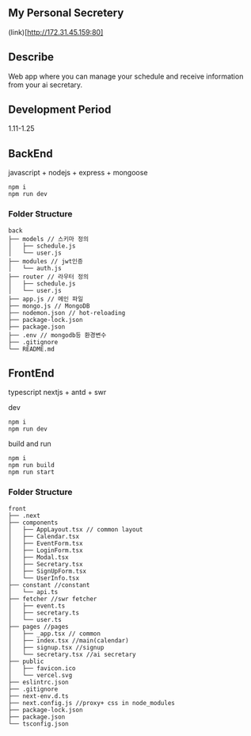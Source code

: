 ## My Personal Secretery
(link)[http://172.31.45.159:80]

## Describe

Web app where you can manage your schedule and receive information from your ai secretary.

## Development Period

1.11-1.25

## BackEnd

javascript + nodejs + express + mongoose

```
npm i
npm run dev
```

### Folder Structure

```
back
├── models // 스키마 정의
│   ├── schedule.js
│   └── user.js
├── modules // jwt인증
│   └── auth.js
├── router // 라우터 정의
│   ├── schedule.js
│   └── user.js
├── app.js // 메인 파일
├── mongo.js // MongoDB
├── nodemon.json // hot-reloading
├── package-lock.json
├── package.json
├── .env // mongodb등 환경변수
├── .gitignore
└── README.md
```

## FrontEnd

typescript nextjs + antd + swr

dev

```
npm i
npm run dev
```

build and run

```
npm i
npm run build
npm run start
```

### Folder Structure

```
front
├── .next
├── components
│   ├── AppLayout.tsx // common layout
│   ├── Calendar.tsx
│   ├── EventForm.tsx
│   ├── LoginForm.tsx
│   ├── Modal.tsx
│   ├── Secretary.tsx
│   ├── SignUpForm.tsx
│   └── UserInfo.tsx
├── constant //constant
│   └── api.ts
├── fetcher //swr fetcher
│   ├── event.ts
│   ├── secretary.ts
│   └── user.ts
├── pages //pages
│   ├── _app.tsx // common
│   ├── index.tsx //main(calendar)
│   ├── signup.tsx //signup
│   └── secretary.tsx //ai secretary
├── public
│   ├── favicon.ico
│   └── vercel.svg
├── eslintrc.json
├── .gitignore
├── next-env.d.ts
├── next.config.js //proxy+ css in node_modules
├── package-lock.json
├── package.json
└── tsconfig.json
```
